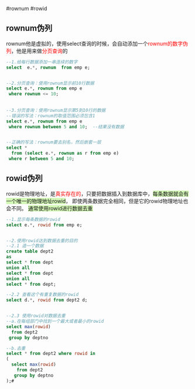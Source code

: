 #rownum  #rowid
## rownum伪列
rownum他是虚拟的，使用select查询的时候，会自动添加一个<font color="#ff0000">rownum的数字伪列</font>，他是用来做<font color="#ff0000">分页查询</font>的

```sql
--1.给每行数据添加一串连续的数字
select  e.*, rownum  from emp e;


--2.分页查询：使用rownum显示前10行数据
select e.*, rownum from emp e
 where rownum <= 10;
 
 
--3.分页查询：使用rownum显示第5到10行的数据
--错误的写法：rownum的取值范围必须包含1
select e.*, rownum from emp e
 where rownum between 5 and 10;  --结果没有数据


--正确的写法：rownum要去别名，然后嵌套一层
select * 
  from (select e.*, rownum as r from emp e)
 where r between 5 and 10;
```


## rowid伪列
rowid是物理地址，是<font color="#ff0000">真实存在的</font>，只要把数据插入到数据库中，<span style="background:#d3f8b6">每条数据就会有一个唯一的物理地址rowid</span>，
即使两条数据完全相同，但是它的rowid物理地址也会不同。 
<span style="background:#d3f8b6">通常使用rowid进行数据去重</span>

```sql
--1.显示每条数据的rowid
select e.*, rowid from emp e;


--2.使用rowid达到数据去重的目的
--2.1 造一个数据
create table dept2
as
select * from dept
union all
select * from dept
union all
select * from dept;

--2.2 查看这个有重复数据的rowid
select d.*, rowid from dept2 d;


--2.3 使用rowid对数据去重
--a.在每组部门中找到一个最大或者最小的rowid
select max(rowid)
  from dept2
 group by deptno

--b.去重
select * from dept2 where rowid in
(
  select max(rowid)
    from dept2
   group by deptno
);#
```